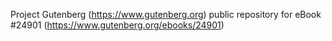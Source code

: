 Project Gutenberg (https://www.gutenberg.org) public repository for eBook #24901 (https://www.gutenberg.org/ebooks/24901)
